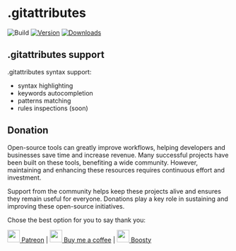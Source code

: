 # .gitattributes

![Build](https://github.com/xepozz/gitattributes-plugin/workflows/Build/badge.svg)
[![Version](https://img.shields.io/jetbrains/plugin/v/26477--gitattributes-support.svg)](https://plugins.jetbrains.com/plugin/26477--gitattributes-support)
[![Downloads](https://img.shields.io/jetbrains/plugin/d/26477--gitattributes-support.svg)](https://plugins.jetbrains.com/plugin/26477--gitattributes-support)

<!-- Plugin description -->

## .gitattributes support

.gitattributes syntax support:

- syntax highlighting
- keywords autocompletion
- patterns matching
- rules inspections (soon)

## Donation

Open-source tools can greatly improve workflows, helping developers and businesses save time and increase revenue.
Many successful projects have been built on these tools, benefiting a wide community.
However, maintaining and enhancing these resources requires continuous effort and investment.

Support from the community helps keep these projects alive and ensures they remain useful for everyone.
Donations play a key role in sustaining and improving these open-source initiatives.

Chose the best option for you to say thank you:

[<img height="28" src="https://github.githubassets.com/assets/patreon-96b15b9db4b9.svg"> Patreon](https://patreon.com/xepozz)
|
[<img height="28" src="https://github.githubassets.com/assets/buy_me_a_coffee-63ed78263f6e.svg"> Buy me a coffee](https://buymeacoffee.com/xepozz)
|
[<img height="28" src="https://boosty.to/favicon.ico"> Boosty](https://boosty.to/xepozz)

<!-- Plugin description end -->
